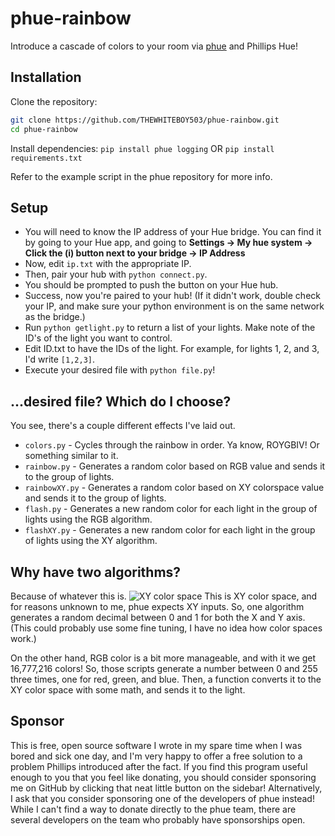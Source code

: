# phue-rainbow
Introduce a cascade of colors to your room via [phue](https://github.com/studioimaginaire/phue?tab=readme-ov-file#installation) and Phillips Hue!

## Installation
Clone the repository:
```bash
git clone https://github.com/THEWHITEBOY503/phue-rainbow.git
cd phue-rainbow
```
Install dependencies:
`pip install phue logging`
OR
`pip install requirements.txt`


Refer to the example script in the phue repository for more info.

## Setup
- You will need to know the IP address of your Hue bridge. You can find it by going to your Hue app, and going to **Settings -> My hue system -> Click the (i) button next to your bridge -> IP Address**
- Now, edit `ip.txt` with the appropriate IP.
- Then, pair your hub with `python connect.py`.
- You should be prompted to push the button on your Hue hub. 
- Success, now you're paired to your hub! (If it didn't work, double check your IP, and make sure your python environment is on the same network as the bridge.)
- Run `python getlight.py` to return a list of your lights. Make note of the ID's of the light you want to control.
- Edit ID.txt to have the IDs of the light. For example, for lights 1, 2, and 3, I'd write `[1,2,3]`.
- Execute your desired file with `python file.py`!

## ...desired file? Which do I choose?
You see, there's a couple different effects I've laid out. 

- `colors.py` - Cycles through the rainbow in order. Ya know, ROYGBIV! Or something similar to it. 
- `rainbow.py` - Generates a random color based on RGB value and sends it to the group of lights.
- `rainbowXY.py` - Generates a random color based on XY colorspace value and sends it to the group of lights.
- `flash.py` - Generates a new random color for each light in the group of lights using the RGB algorithm.
- `flashXY.py` - Generates a new random color for each light in the group of lights using the XY algorithm. 

## Why have two algorithms?
Because of whatever this is.
![XY color space](https://upload.wikimedia.org/wikipedia/commons/thumb/6/60/CIE1931xy_CIERGB.svg/1280px-CIE1931xy_CIERGB.svg.png)
This is XY color space, and for reasons unknown to me, phue expects XY inputs. So, one algorithm generates a random decimal between 0 and 1 for both the X and Y axis. (This could probably use some fine tuning, I have no idea how color spaces work.)

On the other hand, RGB color is a bit more manageable, and with it we get 16,777,216 colors! So, those scripts generate a number between 0 and 255 three times, one for red, green, and blue. Then, a function converts it to the XY color space with some math, and sends it to the light.

## Sponsor
This is free, open source software I wrote in my spare time when I was bored and sick one day, and I'm very happy to offer a free solution to a problem Phillips introduced after the fact. If you find this program useful enough to you that you feel like donating, you should consider sponsoring me on GitHub by clicking that neat little button on the sidebar! Alternatively, I ask that you consider sponsoring one of the developers of phue instead! While I can't find a way to donate directly to the phue team, there are several developers on the team who probably have sponsorships open. 

